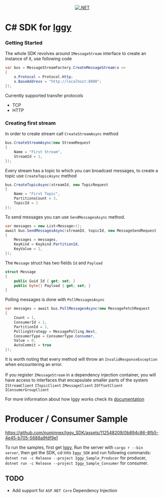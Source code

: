 <div align="center">
  
[![.NET](https://github.com/numinnex/Iggy_SDK/actions/workflows/dotnet.yml/badge.svg)](https://github.com/numinnex/Iggy_SDK/actions/workflows/dotnet.yml)

</div>

# C# SDK for [Iggy](https://github.com/spetz/iggy)

### Getting Started
The whole SDK revolves around `IMessageStream` interface to create an instance of it, use following code
```c#
var bus = MessageStreamFactory.CreateMessageStream(x =>
{
    x.Protocol = Protocol.Http;
    x.BaseAddress = "http://localhost:8080";
});

```
Currently supported transfer protocols
-  TCP
-  HTTP

### Creating first stream
In order to create stream call `CreateStreamAsync` method
```c#
bus.CreateStreamAsync(new StreamRequest
{
    Name = "First Stream",
    StreamId = 1,
});

```
Every stream has a topic to which you can broadcast messages, to create a topic
use `CreateTopicAsync` method
```c#
bus.CreateTopicAsync(streamId, new TopicRequest
{
    Name = "First Topic",
    PartitionsCount = 3,
    TopicId = 1
});

```
To send messages you can use `SendMessagesAsync` method.
```c#
var messages = new List<Message>();
await bus.SendMessagesAsync(streamId, topicId, new MessageSendRequest
{
    Messages = messages,
    KeyKind = Keykind.PartitionId,
    KeyValue = 1,
});
```
The `Message` struct has two fields `Id` and `Payload`
```c#
struct Message
{
    public Guid Id { get; set; }
    public byte[] Payload { get; set; }
}
```

Polling messages is done with `PollMessagesAsync` 
```c#
var messages = await bus.PollMessagesAsync(new MessageFetchRequest
{
    Count = 1,
    ConsumerId = 1,
    PartitionId = 1,
    PollingStrategy = MessagePolling.Next,
    ConsumerType = ConsumerType.Consumer,
    Value = 0,
    AutoCommit = true
});
```
It is worth noting that every method will throw an `InvalidResponseException` when encountering an error.<br><br>
If you register `IMessageStream` in a dependency injection container, you will have access to interfaces
that encapsulate smaller parts of the system `IStreamClient` `ITopicClient` `IMessageClient` `IOffsetClient` `IConsumerGroupClient`

For more information about how Iggy works check its [documentation](https://docs.iggy.rs/)

# Producer / Consumer Sample

https://github.com/numinnex/Iggy_SDK/assets/112548209/0b894c86-8fb5-4e45-b705-5688a9fdf9e1

To run the samples, first get [Iggy](https://github.com/spetz/iggy), Run the server with `cargo r --bin server`, then get the SDK, cd into `Iggy_SDK`
and run following commands: `dotnet run -c Release --project Iggy_Sample_Producer` for producer, `dotnet run -c Release --project Iggy_Sample_Consumer`
for consumer.

## TODO 
- Add support for `ASP.NET Core` Dependency Injection




